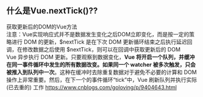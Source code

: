 ## 什么是Vue.nextTick()??
获取更新后的DOM的Vue方法  
注意：Vue实现响应式并不是数据发生变化之后DOM立即变化，而是按一定的策略进行 DOM 的更新，$nextTick 是在下次 DOM 更新循环结束之后执行延迟回调，在修改数据之后使用 $nextTick，则可以在回调中获取更新后的 DOM  
Vue 异步执行 DOM 更新。只要观察到数据变化，**Vue 将开启一个队列，并缓冲在同一事件循环中发生的所有数据改变。如果同一个 watcher 被多次触发，只会被推入到队列中一次**。这种在缓冲时去除重复数据对于避免不必要的计算和 DOM 操作上非常重要。然后，在下一个的事件循环“tick”中，Vue 刷新队列并执行实际 (已去重的) 工作
https://www.cnblogs.com/goloving/p/9404643.html


